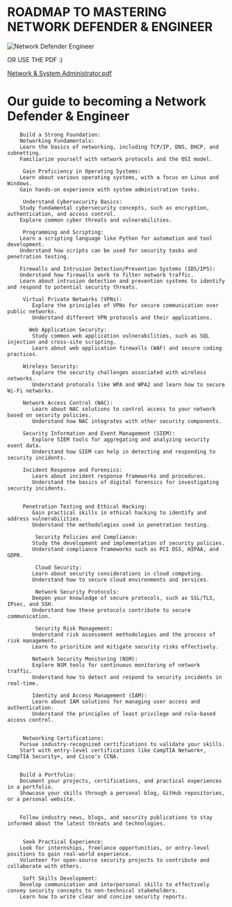 # ROADMAP TO MASTERING NETWORK DEFENDER & ENGINEER

![Network Defender   Engineer](https://github.com/d3vobed/EverythingCyb3R/assets/66479041/00b0916b-efb9-4a4f-b6ef-b7e49d8f1a95)


OR USE THE PDF :)

[Network & System Administrator.pdf](https://github.com/d3vobed/EverythingCyb3R/files/13626098/Network.System.Administrator.pdf)

# Our  guide to becoming a Network Defender & Engineer

        Build a Strong Foundation:
        Networking Fundamentals:
        Learn the basics of networking, including TCP/IP, DNS, DHCP, and subnetting.
        Familiarize yourself with network protocols and the OSI model.
        
         Gain Proficiency in Operating Systems:
        Learn about various operating systems, with a focus on Linux and Windows.
        Gain hands-on experience with system administration tasks.
        
         Understand Cybersecurity Basics:
        Study fundamental cybersecurity concepts, such as encryption, authentication, and access control.
        Explore common cyber threats and vulnerabilities.
        
         Programming and Scripting:
        Learn a scripting language like Python for automation and tool development.
        Understand how scripts can be used for security tasks and penetration testing.
        
        Firewalls and Intrusion Detection/Prevention Systems (IDS/IPS):
        Understand how firewalls work to filter network traffic.
        Learn about intrusion detection and prevention systems to identify and respond to potential security threats.
           
         Virtual Private Networks (VPNs):
            Explore the principles of VPNs for secure communication over public networks.
            Understand different VPN protocols and their applications.
          
           Web Application Security:
            Study common web application vulnerabilities, such as SQL injection and cross-site scripting.
            Learn about web application firewalls (WAF) and secure coding practices.
            
         Wireless Security:
            Explore the security challenges associated with wireless networks.
            Understand protocols like WPA and WPA2 and learn how to secure Wi-Fi networks.
        
         Network Access Control (NAC):
            Learn about NAC solutions to control access to your network based on security policies.
            Understand how NAC integrates with other security components.
        
         Security Information and Event Management (SIEM):
            Explore SIEM tools for aggregating and analyzing security event data.
            Understand how SIEM can help in detecting and responding to security incidents.
            
         Incident Response and Forensics:
            Learn about incident response frameworks and procedures.
            Understand the basics of digital forensics for investigating security incidents.
        
        
         Penetration Testing and Ethical Hacking:
            Gain practical skills in ethical hacking to identify and address vulnerabilities.
            Understand the methodologies used in penetration testing.
            
             Security Policies and Compliance:
            Study the development and implementation of security policies.
            Understand compliance frameworks such as PCI DSS, HIPAA, and GDPR.
            
             Cloud Security:
            Learn about security considerations in cloud computing.
            Understand how to secure cloud environments and services.
            
             Network Security Protocols:
            Deepen your knowledge of secure protocols, such as SSL/TLS, IPsec, and SSH.
            Understand how these protocols contribute to secure communication.
            
             Security Risk Management:
            Understand risk assessment methodologies and the process of risk management.
            Learn to prioritize and mitigate security risks effectively.
           
            Network Security Monitoring (NSM):
            Explore NSM tools for continuous monitoring of network traffic.
            Understand how to detect and respond to security incidents in real-time.
           
            Identity and Access Management (IAM):
            Learn about IAM solutions for managing user access and authentication.
            Understand the principles of least privilege and role-based access control.
            

         Networking Certifications:
        Pursue industry-recognized certifications to validate your skills.
        Start with entry-level certifications like CompTIA Network+, CompTIA Security+, and Cisco's CCNA.
        
         
        Build a Portfolio:
        Document your projects, certifications, and practical experiences in a portfolio.
        Showcase your skills through a personal blog, GitHub repositories, or a personal website.
       
       
        Follow industry news, blogs, and security publications to stay informed about the latest threats and technologies.
        
        
         Seek Practical Experience:
        Look for internships, freelance opportunities, or entry-level positions to gain real-world experience.
        Volunteer for open-source security projects to contribute and collaborate with others.
        
         Soft Skills Development:
        Develop communication and interpersonal skills to effectively convey security concepts to non-technical stakeholders.
        Learn how to write clear and concise security reports.
       

